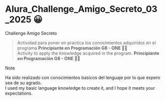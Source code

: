 # Alura_Challenge_Amigo_Secreto_03_2025 :grinning:
Challenge Amigo Secreto

>Actividad para poner en practica los conocimientos adquiridos en el programa **Principiante en Programación G8 - ONE :man_student:**\
>Activity to apply the knowledge acquired in the program.  **Principiante en Programación G8 - ONE :man_student:**

>[!NOTE]
> Ha sido realizado con conocimientos basicos del lenguaje por lo que espero sea de su agrado.\
>I used my basic language knowledge to create it, and I hope it meets your expectations.
